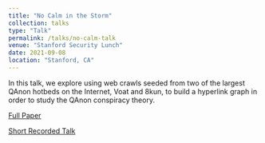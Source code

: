 ```yaml
---
title: "No Calm in the Storm"
collection: talks
type: "Talk"
permalink: /talks/no-calm-talk
venue: "Stanford Security Lunch"
date: 2021-09-08
location: "Stanford, CA"
---
```

In this talk, we explore using web crawls seeded from two of the largest QAnon hotbeds on the Internet, Voat and 8kun, to build a hyperlink graph in order to study the QAnon conspiracy theory.

[Full Paper](http://hanshanley.github.io/files/No_Calm_In_the_Storm.pdf)

[Short Recorded Talk](https://www.youtube.com/watch?v=TH_pRn6c3X8) 


